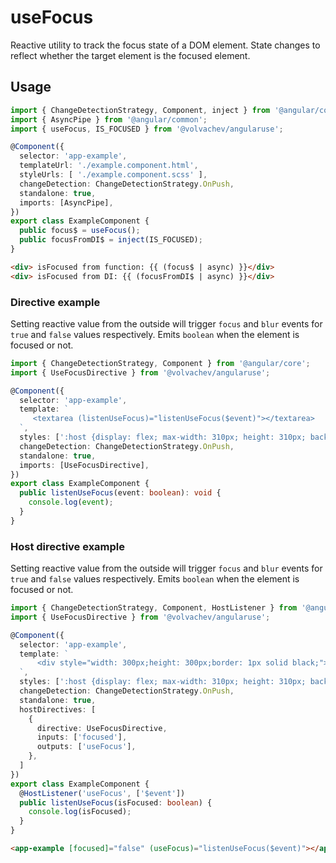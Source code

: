 # useFocus

Reactive utility to track the focus state of a DOM element. State changes to reflect whether the target element is the focused element.


## Usage

```ts
import { ChangeDetectionStrategy, Component, inject } from '@angular/core';
import { AsyncPipe } from '@angular/common';
import { useFocus, IS_FOCUSED } from '@volvachev/angularuse';

@Component({
  selector: 'app-example',
  templateUrl: './example.component.html',
  styleUrls: [ './example.component.scss' ],
  changeDetection: ChangeDetectionStrategy.OnPush,
  standalone: true,
  imports: [AsyncPipe],
})
export class ExampleComponent {
  public focus$ = useFocus();
  public focusFromDI$ = inject(IS_FOCUSED);
}
```

```html
<div> isFocused from function: {{ (focus$ | async) }}</div>
<div> isFocused from DI: {{ (focusFromDI$ | async) }}</div>
```

### Directive example

Setting reactive value from the outside will trigger `focus` and `blur` events for `true` and `false` values respectively.
Emits `boolean` when the element is focused or not.

```ts
import { ChangeDetectionStrategy, Component } from '@angular/core';
import { UseFocusDirective } from '@volvachev/angularuse';

@Component({
  selector: 'app-example',
  template: `
     <textarea (listenUseFocus)="listenUseFocus($event)"></textarea>
  `,
  styles: [':host {display: flex; max-width: 310px; height: 310px; background: aquamarine;}'],
  changeDetection: ChangeDetectionStrategy.OnPush,
  standalone: true,
  imports: [UseFocusDirective],
})
export class ExampleComponent {
  public listenUseFocus(event: boolean): void {
    console.log(event);
  }
}
```

### Host directive example

Setting reactive value from the outside will trigger `focus` and `blur` events for `true` and `false` values respectively.
Emits `boolean` when the element is focused or not.

```ts
import { ChangeDetectionStrategy, Component, HostListener } from '@angular/core';
import { UseFocusDirective } from '@volvachev/angularuse';

@Component({
  selector: 'app-example',
  template: `
      <div style="width: 300px;height: 300px;border: 1px solid black;">example</div>
  `,
  styles: [':host {display: flex; max-width: 310px; height: 310px; background: aquamarine;}'],
  changeDetection: ChangeDetectionStrategy.OnPush,
  standalone: true,
  hostDirectives: [
    {
      directive: UseFocusDirective,
      inputs: ['focused'],
      outputs: ['useFocus'],
    },
  ]
})
export class ExampleComponent {
  @HostListener('useFocus', ['$event'])
  public listenUseFocus(isFocused: boolean) {
    console.log(isFocused);
  }
}
```

```html
<app-example [focused]="false" (useFocus)="listenUseFocus($event)"></app-example>
```